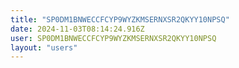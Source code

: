 ```yaml
---
title: "SP0DM1BNWECCFCYP9WYZKMSERNXSR2QKYY10NPSQ"
date: 2024-11-03T08:14:24.916Z
user: SP0DM1BNWECCFCYP9WYZKMSERNXSR2QKYY10NPSQ
layout: "users"
---
```

    